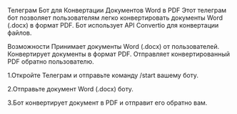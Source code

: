 Телеграм Бот для Конвертации Документов Word в PDF
Этот телеграм бот позволяет пользователям легко конвертировать документы Word (.docx) в формат PDF. Бот использует API Convertio для конвертации файлов.

Возможности
Принимает документы Word (.docx) от пользователей.
Конвертирует документы в формат PDF.
Отправляет конвертированный PDF обратно пользователю.

1.Откройте Телеграм и отправьте команду /start вашему боту.

2.Отправьте документ Word (.docx) боту.

3.Бот конвертирует документ в PDF и отправит его обратно вам.
